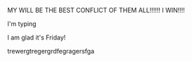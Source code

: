 
MY WILL BE THE BEST CONFLICT OF THEM ALL!!!!!! I WIN!!!!

I'm typing 

I am glad it's Friday!

trewergtregergrdfegragersfga